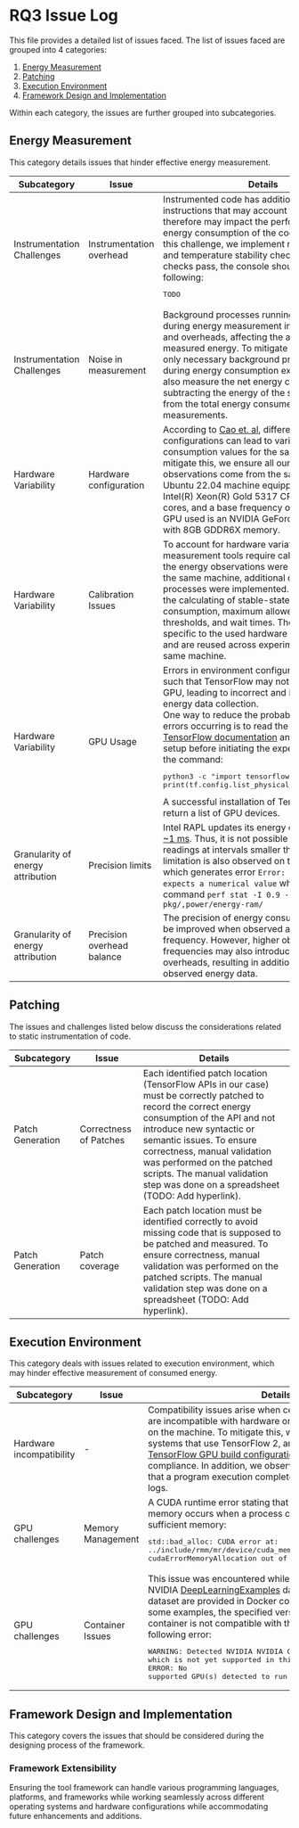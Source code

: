 # RQ3 Issue Log
This file provides a detailed list of issues faced.
The list of issues faced are grouped into 4 categories:
1. [Energy Measurement](#energy-measurement)
2. [Patching](#patching)
3. [Execution Environment](#execution-environment)
4. [Framework Design and Implementation](#framework-design-and-implementation)

Within each category, the issues are further grouped into subcategories.
## Energy Measurement
This category details issues that hinder effective energy
measurement.

| Subcategory                       | Issue                      | Details                                                                                                                                                                                                                                                                                                                                                                                                                                                                                                                                                                          |
|-----------------------------------|----------------------------|----------------------------------------------------------------------------------------------------------------------------------------------------------------------------------------------------------------------------------------------------------------------------------------------------------------------------------------------------------------------------------------------------------------------------------------------------------------------------------------------------------------------------------------------------------------------------------|
| Instrumentation Challenges        | Instrumentation overhead   | Instrumented code has additional computing instructions that may account for overhead and therefore may impact the performance and energy consumption of the code. To address this challenge, we implement machine stability and temperature stability checks. If these checks pass, the console should show the following: <pre>TODO</pre>                                                                                                                                                                                                                                      |
| Instrumentation Challenges        | Noise in measurement       | Background processes running on the machine during energy measurement introduce noise and overheads, affecting the accuracy of measured energy. To mitigate this, we ensure only necessary background processes are run during energy consumption experiments. We also measure the net energy consumption by subtracting the energy of the stable baseline from the total energy consumed during measurements.                                                                                                                                                                   |
| Hardware Variability              | Hardware configuration     | According to [Cao et. al](https://aclanthology.org/2020.sustainlp-1.19), different hardware configurations can lead to variations in energy consumption values for the same project. To mitigate this, we ensure all our energy observations come from the same machine, a Ubuntu 22.04 machine equipped with an Intel(R) Xeon(R) Gold 5317 CPU, 24 logical cores, and a base frequency of 3.00 GHz. The GPU used is an NVIDIA GeForce RTX 3070 Ti with 8GB GDDR6X memory.                                                                                                       |
| Hardware Variability              | Calibration Issues         | To account for hardware variations, energy measurement tools require calibration. While the energy observations were collected from the same machine, additional calibration processes were implemented. These included the calculating of stable-state energy consumption, maximum allowed temperature thresholds, and wait times. These values are specific to the used hardware configuration, and are reused across experiments on the same machine.                                                                                                                         |
| Hardware Variability              | GPU Usage                  | Errors in environment configuration may occur such that TensorFlow may not be utilizing the GPU, leading to incorrect and inconsistent energy data collection.<br>One way to reduce the probability of such errors occurring is to read the [official TensorFlow documentation](https://www.tensorflow.org/install/pip) and verify the GPU setup before initiating the experiments, using the command:<pre>python3 -c "import tensorflow as tf; print(tf.config.list_physical_devices('GPU'))"</pre>A successful installation of TensorFlow should return a list of GPU devices. |
| Granularity of energy attribution | Precision limits           | Intel RAPL updates its energy counters every [~1 ms](https://www.intel.com/content/www/us/en/developer/articles/technical/software-security-guidance/advisory-guidance/running-average-power-limit-energy-reporting.html). Thus, it is not possible to collect readings at intervals smaller than 1 ms. This limitation is also observed on the Perf tool, which generates error `Error: switch 'I' expects a numerical value` when executing the command `perf stat -I 0.9 -e power/energy-pkg/,power/energy-ram/`                                                              |
| Granularity of energy attribution | Precision overhead balance | The precision of energy consumption data can be improved when observed at a higher frequency. However, higher observation frequencies may also introduce computation overheads, resulting in additional noise to the observed energy data.                                                                                                                                                                                                                                                                                                                                       |

## Patching
The issues and challenges listed below discuss
the considerations related to static instrumentation of code.

| Subcategory      | Issue                  | Details                                                                                                                                                                                                                                                                                                                                                   |
|------------------|------------------------|-----------------------------------------------------------------------------------------------------------------------------------------------------------------------------------------------------------------------------------------------------------------------------------------------------------------------------------------------------------|
| Patch Generation | Correctness of Patches | Each identified patch location (TensorFlow APIs in our case) must be correctly patched to record the correct energy consumption of the API and not introduce new syntactic or semantic issues. To ensure correctness, manual validation was performed on the patched scripts. The manual validation step was done on a spreadsheet (TODO: Add hyperlink). |
| Patch Generation | Patch coverage         | Each patch location must be identified correctly to avoid missing code that is supposed to be patched and measured. To ensure correctness, manual validation was performed on the patched scripts. The manual validation step was done on a spreadsheet (TODO: Add hyperlink).                                                                            |

## Execution Environment
This category deals with issues related to execution environment, which may hinder effective measurement of consumed energy.

| Subcategory              | Issue             | Details                                                                                                                                                                                                                                                                                                                                                                                                                                                                                                                                                                |
|--------------------------|-------------------|------------------------------------------------------------------------------------------------------------------------------------------------------------------------------------------------------------------------------------------------------------------------------------------------------------------------------------------------------------------------------------------------------------------------------------------------------------------------------------------------------------------------------------------------------------------------|
| Hardware incompatibility | -                 | Compatibility issues arise when certain framework versions are incompatible with hardware or software dependencies on the machine. To mitigate this, we focus only on subject systems that use TensorFlow 2, and referenced the [TensorFlow GPU build configuration table](https://www.tensorflow.org/install/source#gpu) to ensure compliance. In addition, we observe the error logs to confirm that a program execution completes without any errors in the logs.                                                                                                   |
| GPU challenges           | Memory Management | A CUDA runtime error stating that the GPU has ran out of memory occurs when a process cannot be allocated sufficient memory:<pre>std::bad_alloc: CUDA error at: ../include/rmm/mr/device/cuda_memory_resource.hpp:70: cudaErrorMemoryAllocation out of memory</pre>                                                                                                                                                                                                                                                                                                    |
| GPU challenges           | Container Issues  | This issue was encountered while experimenting with the NVIDIA [DeepLearningExamples](https://github.com/NVIDIA/DeepLearningExamples/tree/master) dataset. The examples in the dataset are provided in Docker containers. However, for some examples, the specified version of the TensorFlow container is not compatible with the GPU, resulting in the following error: <pre>WARNING: Detected NVIDIA NVIDIA GeForce RTX 3070 Ti GPU, which is not yet supported in this version of the container<br>ERROR: No supported GPU(s) detected to run this container</pre> |

## Framework Design and Implementation
This category covers the issues that should be considered during the designing process of the framework.

### Framework Extensibility
Ensuring the tool framework can handle various programming languages, platforms, and frameworks while working seamlessly across different operating systems and hardware configurations while accommodating future enhancements and additions.